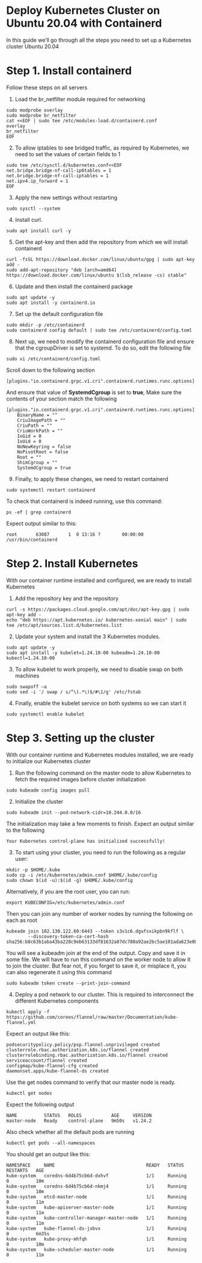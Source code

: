 # Deploy Kubernetes Cluster on Ubuntu 20.04 with Containerd

In this guide we’ll go through all the steps you need to set up a Kubernetes cluster Ubuntu 20.04

# Step 1. Install containerd
Follow these steps on all servers

1. Load the br_netfilter module required for networking
```
sudo modprobe overlay
sudo modprobe br_netfilter
cat <<EOF | sudo tee /etc/modules-load.d/containerd.conf
overlay
br_netfilter
EOF
```

2. To allow iptables to see bridged traffic, as required by Kubernetes, we need to set the values of certain fields to 1
```
sudo tee /etc/sysctl.d/kubernetes.conf<<EOF
net.bridge.bridge-nf-call-ip6tables = 1
net.bridge.bridge-nf-call-iptables = 1
net.ipv4.ip_forward = 1
EOF
```

3. Apply the new settings without restarting
```
sudo sysctl --system
```

4. Install curl.
```
sudo apt install curl -y
```

5. Get the apt-key and then add the repository from which we will install containerd
```
curl -fsSL https://download.docker.com/linux/ubuntu/gpg | sudo apt-key add -
sudo add-apt-repository "deb [arch=amd64] https://download.docker.com/linux/ubuntu $(lsb_release -cs) stable"
```

6. Update and then install the containerd package
```
sudo apt update -y 
sudo apt install -y containerd.io
```

7. Set up the default configuration file
```
sudo mkdir -p /etc/containerd
sudo containerd config default | sudo tee /etc/containerd/config.toml
```

8. Next up, we need to modify the containerd configuration file and ensure that the cgroupDriver is set to systemd. To do so, edit the following file
```
sudo vi /etc/containerd/config.toml
```
Scroll down to the following section
```
[plugins."io.containerd.grpc.v1.cri".containerd.runtimes.runc.options]
```
And ensure that value of **SystemdCgroup** is set to **true**, Make sure the contents of your section match the following
```
[plugins."io.containerd.grpc.v1.cri".containerd.runtimes.runc.options]
    BinaryName = ""
    CriuImagePath = ""
    CriuPath = ""
    CriuWorkPath = ""
    IoGid = 0
    IoUid = 0
    NoNewKeyring = false
    NoPivotRoot = false
    Root = ""
    ShimCgroup = ""
    SystemdCgroup = true
```
9. Finally, to apply these changes, we need to restart containerd
```
sudo systemctl restart containerd
```
To check that containerd is indeed running, use this command:
```
ps -ef | grep containerd
```
Expect output similar to this:
```
root       63087       1  0 13:16 ?        00:00:00 /usr/bin/containerd
```

# Step 2. Install Kubernetes
With our container runtime installed and configured, we are ready to install Kubernetes

1. Add the repository key and the repository
```
curl -s https://packages.cloud.google.com/apt/doc/apt-key.gpg | sudo apt-key add -
echo "deb https://apt.kubernetes.io/ kubernetes-xenial main" | sudo tee /etc/apt/sources.list.d/kubernetes.list
```

2. Update your system and install the 3 Kubernetes modules.
```
sudo apt update -y
sudo apt install -y kubelet=1.24.10-00 kubeadm=1.24.10-00 kubectl=1.24.10-00
```

3. To allow kubelet to work properly, we need to disable swap on both machines
```
sudo swapoff –a
sudo sed -i '/ swap / s/^\(.*\)$/#\1/g' /etc/fstab
```

4. Finally, enable the kubelet service on both systems so we can start it
```
sudo systemctl enable kubelet
```

# Step 3. Setting up the cluster
With our container runtime and Kubernetes modules installed, we are ready to initialize our Kubernetes cluster

1. Run the following command on the master node to allow Kubernetes to fetch the required images before cluster initialization
```
sudo kubeadm config images pull
```

2. Initialize the cluster
```
sudo kubeadm init --pod-network-cidr=10.244.0.0/16
```
The initialization may take a few moments to finish. Expect an output similar to the following
```
Your Kubernetes control-plane has initialized successfully!
```

3. To start using your cluster, you need to run the following as a regular user:
```
mkdir -p $HOME/.kube
sudo cp -i /etc/kubernetes/admin.conf $HOME/.kube/config
sudo chown $(id -u):$(id -g) $HOME/.kube/config
```
Alternatively, if you are the root user, you can run:
```
export KUBECONFIG=/etc/kubernetes/admin.conf
```
Then you can join any number of worker nodes by running the following on each as root
```
kubeadm join 102.130.122.60:6443 --token s3v1c6.dgufsxikpbn9kflf \
        --discovery-token-ca-cert-hash sha256:b8c63b1aba43ba228c9eb63133df81632a07dc780a92ae2bc5ae101ada623e00
```
You will see a kubeadm join at the end of the output. Copy and save it in some file. We will have to run this command on the worker node to allow it to join the cluster. But fear not, if you forget to save it, or misplace it, you can also regenerate it using this command
```
sudo kubeadm token create --print-join-command
```

4. Deploy a pod network to our cluster. This is required to interconnect the different Kubernetes components
```
kubectl apply -f https://github.com/coreos/flannel/raw/master/Documentation/kube-flannel.yml
```
Expect an output like this:
```
podsecuritypolicy.policy/psp.flannel.unprivileged created
clusterrole.rbac.authorization.k8s.io/flannel created
clusterrolebinding.rbac.authorization.k8s.io/flannel created
serviceaccount/flannel created
configmap/kube-flannel-cfg created
daemonset.apps/kube-flannel-ds created
```
Use the get nodes command to verify that our master node is ready.
```
kubectl get nodes
```
Expect the following output
```
NAME          STATUS   ROLES           AGE     VERSION
master-node   Ready    control-plane   9m50s   v1.24.2
```
Also check whether all the default pods are running
```
kubectl get pods --all-namespaces
```
You should get an output like this:
```
NAMESPACE     NAME                                  READY   STATUS    RESTARTS   AGE
kube-system   coredns-6d4b75cb6d-dxhvf              1/1     Running   0          10m
kube-system   coredns-6d4b75cb6d-nkmj4              1/1     Running   0          10m
kube-system   etcd-master-node                      1/1     Running   0          11m
kube-system   kube-apiserver-master-node            1/1     Running   0          11m
kube-system   kube-controller-manager-master-node   1/1     Running   0          11m
kube-system   kube-flannel-ds-jxbvx                 1/1     Running   0          6m35s
kube-system   kube-proxy-mhfqh                      1/1     Running   0          10m
kube-system   kube-scheduler-master-node            1/1     Running   0          11m
```




